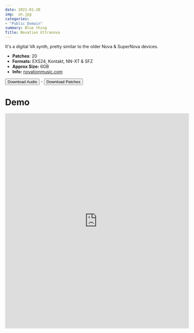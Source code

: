 ```yaml
---
date: 2021-01-20
img:  un.jpg
categories: 
- "Public Domain"
summary: Blue thing
Title: Novation Ultranova
---
```



It's a digital VA synth, pretty similar to the older Nova & SuperNova devices. 

-  **Patches**: 20
-   **Formats:** EXS24, Kontakt, NN-XT & SFZ
-   **Approx Size:** 6GB
-   **Info:** [novationmusic.com](https://novationmusic.com/en/synths/)

<div class="buttons"> <a href="https://www.dropbox.com/sh/0jr7mrc38o8mnlg/AAAHBYinVQKs6zEQ9EJVwIrJa?dl=0"> <button>Download Audio</button></a> - <a href="https://github.com/publicsamples/Novation-Ultranova"> <button>Download Patches</button></a></div>

# Demo

<iframe width="600" height="700" src="https://www.modularsamples.com/Demos/demos/nova.html" frameborder="0" allow="accelerometer; autoplay; clipboard-write; encrypted-media; gyroscope; picture-in-picture" allowfullscreen></iframe>

